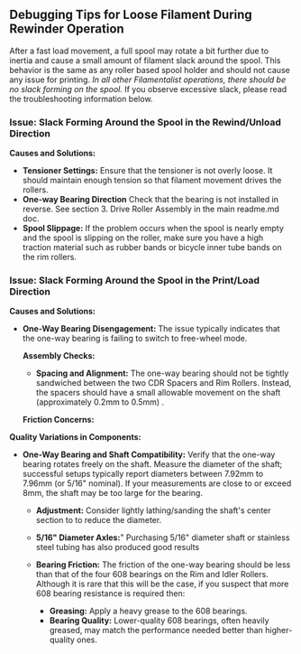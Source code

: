 ## Debugging Tips for Loose Filament During Rewinder Operation

After a fast load movement, a full spool may rotate a bit further due to inertia and cause a small amount of filament slack around the spool. This behavior is the same as any roller based spool holder and should not cause any issue for printing. 
*In all other Filamentalist operations, there should be no slack forming on the spool.*
If you observe excessive slack, please read the troubleshooting information below.


### Issue: Slack Forming Around the Spool in the Rewind/Unload Direction

**Causes and Solutions:**
- **Tensioner Settings:** Ensure that the tensioner is not overly loose. It should maintain enough tension so that filament movement drives the rollers.
- **One-way Bearing Direction** Check that the bearing is not installed in reverse. See section 3. Drive Roller Assembly in the main readme.md doc.  
- **Spool Slippage:** If the problem occurs when the spool is nearly empty and the spool is slipping on the roller, make sure you have a high traction material such as rubber bands or bicycle inner tube bands on the rim rollers. 

### Issue: Slack Forming Around the Spool in the Print/Load Direction

**Causes and Solutions:**
- **One-Way Bearing Disengagement:** The issue typically indicates that the one-way bearing is failing to switch to free-wheel mode.
  
  **Assembly Checks:**
  - **Spacing and Alignment:** The one-way bearing should not be tightly sandwiched between the two CDR Spacers and Rim Rollers. Instead, the spacers should have a small allowable movement on the shaft (approximately 0.2mm to 0.5mm) .
  
  **Friction Concerns:**

**Quality Variations in Components:**
- **One-Way Bearing and Shaft Compatibility:** Verify that the one-way bearing rotates freely on the shaft. Measure the diameter of the shaft; successful setups typically report diameters between 7.92mm to 7.96mm (or 5/16" nominal). If your measurements are close to or exceed 8mm, the shaft may be too large for the bearing.
  - **Adjustment:** Consider lightly lathing/sanding the shaft's center section to to reduce the diameter.
  - **5/16" Diameter Axles:**" Purchasing 5/16" diameter shaft or stainless steel tubing has also produced good results

  - **Bearing Friction:** The friction of the one-way bearing should be less than that of the four 608 bearings on the Rim and Idler Rollers. Although it is rare that this will be the case, if you suspect that more 608 bearing resistance is required then:
    - **Greasing:** Apply a heavy grease to the 608 bearings.
    - **Bearing Quality:** Lower-quality 608 bearings, often heavily greased, may match the performance needed better than higher-quality ones.



